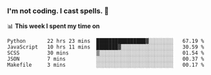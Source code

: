 ### I'm not coding. I cast spells. 🎩

📊 **This week I spent my time on**
<!--START_SECTION:waka-->
```text
Python       22 hrs 23 mins  ████████████████▓░░░░░░░░   67.19 % 
JavaScript   10 hrs 11 mins  ███████▓░░░░░░░░░░░░░░░░░   30.59 % 
SCSS         30 mins         ▒░░░░░░░░░░░░░░░░░░░░░░░░   01.54 % 
JSON         7 mins          ░░░░░░░░░░░░░░░░░░░░░░░░░   00.37 % 
Makefile     3 mins          ░░░░░░░░░░░░░░░░░░░░░░░░░   00.17 % 
```
<!--END_SECTION:waka-->
